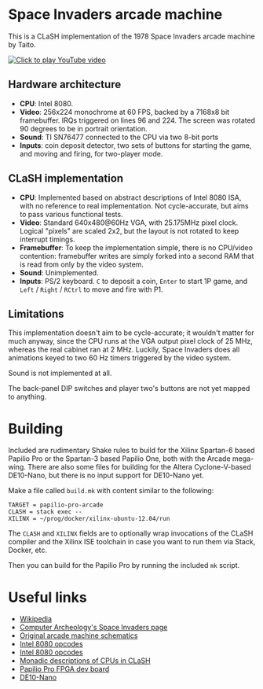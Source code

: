 # Space Invaders arcade machine

This is a CLaSH implementation of the 1978 Space Invaders arcade
machine by Taito.

[![Click to play YouTube video](https://img.youtube.com/vi/k-1MVmX2ytI/0.jpg)](https://www.youtube.com/watch?v=k-1MVmX2ytI)


## Hardware architecture

* **CPU**: Intel 8080.
* **Video**: 256x224 monochrome at 60 FPS, backed by a 7168x8 bit
  framebuffer. IRQs triggered on lines 96 and 224. The screen was
  rotated 90 degrees to be in portrait orientation.
* **Sound**: TI SN76477 connected to the CPU via two 8-bit ports
* **Inputs**: coin deposit detector, two sets of buttons for starting the
  game, and moving and firing, for two-player mode.

## CLaSH implementation

* **CPU**: Implemented based on abstract descriptions of Intel 8080 ISA,
  with no reference to real implementation. Not cycle-accurate, but
  aims to pass various functional tests.
* **Video**: Standard 640x480@60Hz VGA, with 25.175MHz pixel
  clock. Logical "pixels" are scaled 2x2, but the layout is not
  rotated to keep interrupt timings.
* **Framebuffer**: To keep the implementation simple, there is no
  CPU/video contention: framebuffer writes are simply forked into a
  second RAM that is read from only by the video system.
* **Sound**: Unimplemented.
* **Inputs**: PS/2 keyboard. `C` to deposit a coin, `Enter` to start
  1P game, and `Left` / `Right` / `RCtrl` to move and fire with P1.

## Limitations

This implementation doesn't aim to be cycle-accurate; it wouldn't
matter for much anyway, since the CPU runs at the VGA output pixel
clock of 25 MHz, whereas the real cabinet ran at 2 MHz. Luckily, Space
Invaders does all animations keyed to two 60 Hz timers triggered by
the video system.

Sound is not implemented at all.

The back-panel DIP switches and player two's buttons are not yet
mapped to anything.

# Building

Included are rudimentary Shake rules to build for the Xilinx Spartan-6
based Papilio Pro or the Spartan-3 based Papilio One, both with the
Arcade mega-wing. There are also some files for building for the
Altera Cyclone-V-based DE10-Nano, but there is no input support for
DE10-Nano yet.

Make a file called `build.mk` with content similar to the following:

```
TARGET = papilio-pro-arcade
CLASH = stack exec --
XILINX = ~/prog/docker/xilinx-ubuntu-12.04/run
```

The `CLASH` and `XILINX` fields are to optionally wrap invocations of
the CLaSH compiler and the Xilinx ISE toolchain in case you want to
run them via Stack, Docker, etc.

Then you can build for the Papilio Pro by running the included `mk`
script.


# Useful links

* [Wikipedia](https://en.wikipedia.org/wiki/Space_Invaders)
* [Computer Archeology's Space Invaders page](http://computerarcheology.com/Arcade/SpaceInvaders/)
* [Original arcade machine schematics](https://www.robotron-2084.co.uk/manuals/invaders/taito_space_invader_l_shaped_board_schematics.pdf)
* [Intel 8080 opcodes](http://pastraiser.com/cpu/i8080/i8080_opcodes.html)
* [Intel 8080 opcodes](http://www.classiccmp.org/dunfield/r/8080.txt)
* [Monadic descriptions of CPUs in CLaSH](https://gergo.erdi.hu/blog/2018-09-30-composable_cpu_descriptions_in_c_ash,_and_wrap-up_of_retrochallenge_2018_09/)
* [Papilio Pro FPGA dev board](https://papilio.cc/index.php?n=Papilio.PapilioPro)
* [DE10-Nano](http://de10-nano.terasic.com/)
